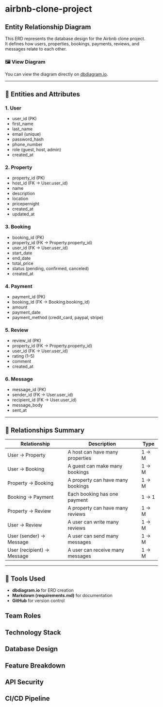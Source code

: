 # airbnb-clone-project
## Entity Relationship Diagram
This ERD represents the database design for the Airbnb clone project.  
It defines how users, properties, bookings, payments, reviews, and messages relate to each other.

### 🖼️ View Diagram
You can view the diagram directly on [dbdiagram.io](https://dbdiagram.io/d/Airbnb-ER-diagram-68ffad89357668b732d88d8c).

---

## 🧩 Entities and Attributes

### 1. User
- user_id (PK)
- first_name
- last_name
- email (unique)
- password_hash
- phone_number
- role (guest, host, admin)
- created_at

### 2. Property
- property_id (PK)
- host_id (FK → User.user_id)
- name
- description
- location
- pricepernight
- created_at
- updated_at

### 3. Booking
- booking_id (PK)
- property_id (FK → Property.property_id)
- user_id (FK → User.user_id)
- start_date
- end_date
- total_price
- status (pending, confirmed, canceled)
- created_at

### 4. Payment
- payment_id (PK)
- booking_id (FK → Booking.booking_id)
- amount
- payment_date
- payment_method (credit_card, paypal, stripe)

### 5. Review
- review_id (PK)
- property_id (FK → Property.property_id)
- user_id (FK → User.user_id)
- rating (1–5)
- comment
- created_at

### 6. Message
- message_id (PK)
- sender_id (FK → User.user_id)
- recipient_id (FK → User.user_id)
- message_body
- sent_at

---

## 🔗 Relationships Summary

| Relationship | Description | Type |
|---------------|--------------|------|
| User → Property | A host can have many properties | 1 → M |
| User → Booking | A guest can make many bookings | 1 → M |
| Property → Booking | A property can have many bookings | 1 → M |
| Booking → Payment | Each booking has one payment | 1 → 1 |
| Property → Review | A property can have many reviews | 1 → M |
| User → Review | A user can write many reviews | 1 → M |
| User (sender) → Message | A user can send many messages | 1 → M |
| User (recipient) → Message | A user can receive many messages | 1 → M |

---

## 🧠 Tools Used
- **dbdiagram.io** for ERD creation  
- **Markdown (requirements.md)** for documentation  
- **GitHub** for version control
## Team Roles
## Technology Stack
## Database Design
## Feature Breakdown
## API Security
## CI/CD Pipeline
